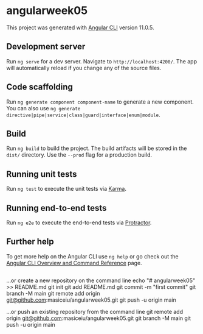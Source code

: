 # angularweek05

This project was generated with [Angular CLI](https://github.com/angular/angular-cli) version 11.0.5.

## Development server

Run `ng serve` for a dev server. Navigate to `http://localhost:4200/`. The app will automatically reload if you change any of the source files.

## Code scaffolding

Run `ng generate component component-name` to generate a new component. You can also use `ng generate directive|pipe|service|class|guard|interface|enum|module`.

## Build

Run `ng build` to build the project. The build artifacts will be stored in the `dist/` directory. Use the `--prod` flag for a production build.

## Running unit tests

Run `ng test` to execute the unit tests via [Karma](https://karma-runner.github.io).

## Running end-to-end tests

Run `ng e2e` to execute the end-to-end tests via [Protractor](http://www.protractortest.org/).

## Further help

To get more help on the Angular CLI use `ng help` or go check out the [Angular CLI Overview and Command Reference](https://angular.io/cli) page.
##
…or create a new repository on the command line
echo "# angularweek05" >> README.md
git init
git add README.md
git commit -m "first commit"
git branch -M main
git remote add origin git@github.com:masiceiu/angularweek05.git
git push -u origin main
                
…or push an existing repository from the command line
git remote add origin git@github.com:masiceiu/angularweek05.git
git branch -M main
git push -u origin main
